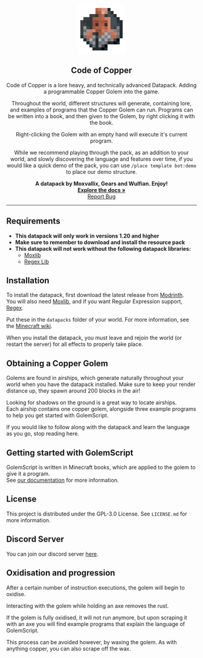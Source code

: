 <div align="center">
  <a href="https://github.com/GMDU/code-of-copper">
    <img src="docs/assets/logo.png" alt="Logo" width="128" height="128">
  </a>

<h2 align="center">Code of Copper</h2>

Code of Copper is a lore heavy, and technically advanced Datapack. Adding a programmable Copper Golem into the game.

Throughout the world, different structures will generate, containing lore, and examples of programs that the Copper Golem can run. Programs can be written into a book, and then given to the Golem, by right clicking it with the book.

Right-clicking the Golem with an empty hand will execute it's current program.

While we recommend playing through the pack, as an addition to your world, and slowly discovering the language and features over time, if you would like a quick demo of the pack, you can use `/place template bot:demo` to place our demo structure.

**A datapack by Moxvallix, Gears and Wulfian. Enjoy!**  
[**Explore the docs »**](https://datapack.dev/docs/code_of_copper)  
[Report Bug](https://github.com/GMDU/code-of-copper/issues)
</div>

---

## Requirements
- **This datapack will only work in versions 1.20 and higher**
- **Make sure to remember to download and install the resource pack**
- **This datapack will not work without the following datapack libraries:**
  - [Moxlib](https://modrinth.com/datapack/moxlib)
  - [Regex Lib](https://modrinth.com/datapack/regex)

## Installation
To install the datapack, first download the latest release from [Modrinth](https://modrinth.com/datapack/code-of-copper).  
You will also need [Moxlib](https://modrinth.com/datapack/moxlib), and if you want Regular Expression support, [Regex](https://modrinth.com/datapack/regex).

Put these in the `datapacks` folder of your world. For more information, see the [Minecraft wiki](https://minecraft.fandom.com/wiki/Tutorials/Installing_a_data_pack).

When you install the datapack, you must leave and rejoin the world (or restart the server) for all effects to properly take place.

## Obtaining a Copper Golem
Golems are found in airships, which generate naturally throughout your world when you have the datapack installed. Make sure to keep your render distance up, they spawn around 200 blocks in the air!

Looking for shadows on the ground is a great way to locate airships.  
Each airship contains one copper golem, alongside three example programs to help you get started with GolemScript.

If you would like to follow along with the datapack and learn the language as you go, stop reading here. 

## Getting started with GolemScript
GolemScript is written in Minecraft books, which are applied to the golem to give it a program.  
See [our documentation](https://datapack.dev/docs/code_of_copper) for more information.

## License
This project is distributed under the GPL-3.0 License. See `LICENSE.md` for more information.

## Discord Server
You can join our discord server [here](https://discord.gg/2eR2hdYJMc).

## Oxidisation and progression
After a certain number of instruction executions, the golem will begin to oxidise.

Interacting with the golem while holding an axe removes the rust.

If the golem is fully oxidised, it will not run anymore, but upon scraping it with an axe you will find example programs that explain the language of GolemScript.

This process can be avoided however, by waxing the golem. As with anything copper, you can also scrape off the wax.

